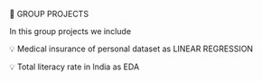 👭 GROUP PROJECTS

In this group projects we include 

💡 Medical insurance of personal dataset as LINEAR REGRESSION


💡 Total literacy rate in lndia as EDA

